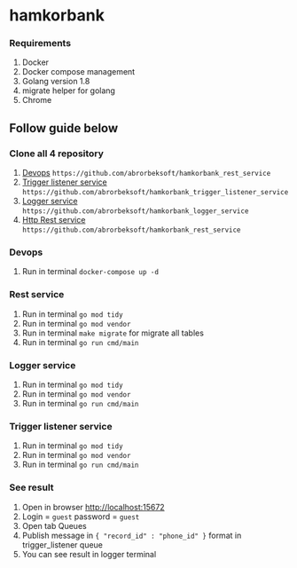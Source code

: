 # hamkorbank


### Requirements
1. Docker
2. Docker compose management
3. Golang version 1.8
4. migrate helper for golang
5. Chrome


## Follow guide below

### Clone all 4 repository
1. [Devops](https://github.com/abrorbeksoft/hamkorbank_devops)
   ``https://github.com/abrorbeksoft/hamkorbank_rest_service``
2. [Trigger listener service](https://github.com/abrorbeksoft/hamkorbank_trigger_listener_service)
   ``https://github.com/abrorbeksoft/hamkorbank_trigger_listener_service``
3. [Logger service](https://github.com/abrorbeksoft/hamkorbank_logger_service)
   ``https://github.com/abrorbeksoft/hamkorbank_logger_service``
4. [Http Rest service](https://github.com/abrorbeksoft/hamkorbank_rest_service)
   ``https://github.com/abrorbeksoft/hamkorbank_rest_service``

### Devops
1. Run in terminal ``docker-compose up -d``

### Rest service
1. Run in terminal ``go mod tidy``
2. Run in terminal ``go mod vendor``
3. Run in terminal ``make migrate`` for migrate all tables
4. Run in terminal ``go run cmd/main``

### Logger service
1. Run in terminal ``go mod tidy``
2. Run in terminal ``go mod vendor``
3. Run in terminal ``go run cmd/main``


### Trigger listener service
1. Run in terminal ``go mod tidy``
2. Run in terminal ``go mod vendor``
3. Run in terminal ``go run cmd/main``

### See result
1. Open in browser [http://localhost:15672](http://localhost:15672)
2. Login  = ``guest`` password =  ``guest``
3. Open tab Queues
4. Publish message in 
   `` { "record_id" : "phone_id" } `` format in trigger_listener queue 
5. You can see result in logger terminal